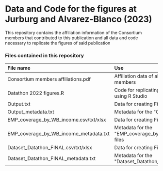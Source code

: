# Data and Code for the figures at Jurburg and Alvarez-Blanco (2023)

This repository contains the affiliation information of the Consortium members that contributed to this publication and all data and code necessary to replicate the figures of said publication

### Files contained in this repository

| File name  | Use|
| :------------- |:-------------|
| Consortium members affiliations.pdf| Affiliation data of all Consortium members|
| Datathon 2022 figures.R| Code for replicating the figures using R Studio|
| Output.txt| Data for creating Figure 1a|
| Output_metadata.txt| Metadata for the "Output" file|
| EMP_coverage_by_WB_income.csv/txt/xlsx|Data for creating Figure 1b|
| EMP_coverage_by_WB_income_metadata.txt| Metadata for the "EMP_coverage_by_WB_income" files|
| Dataset_Datathon_FINAL.csv/txt/xlsx| Data for creating Figures 2b|
| Dataset_Datathon_FINAL_metadata.txt| Metadata for the "Dataset_Datathon_FINAL" files|
